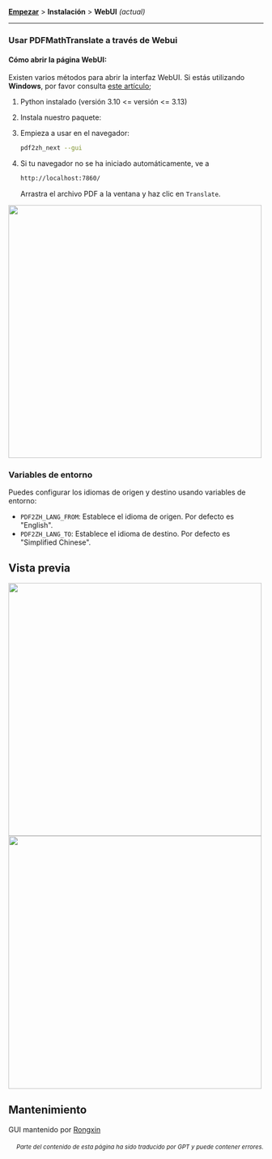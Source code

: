 [**Empezar**](./empezar.md) > **Instalación** > **WebUI** _(actual)_

---

### Usar PDFMathTranslate a través de Webui

#### Cómo abrir la página WebUI:

Existen varios métodos para abrir la interfaz WebUI. Si estás utilizando **Windows**, por favor consulta [este artículo](./INSTALLATION_winexe.md);

1. Python instalado (versión 3.10 <= versión <= 3.13)

2. Instala nuestro paquete:

3. Empieza a usar en el navegador:

    ```bash
    pdf2zh_next --gui
    ```

4. Si tu navegador no se ha iniciado automáticamente, ve a

    ```bash
    http://localhost:7860/
    ```

    Arrastra el archivo PDF a la ventana y haz clic en `Translate`.

<!-- <img src="./images/gui.gif" width="500"/> -->
<img src='./../images/gui.gif' width="500"/>

### Variables de entorno

Puedes configurar los idiomas de origen y destino usando variables de entorno:

- `PDF2ZH_LANG_FROM`: Establece el idioma de origen. Por defecto es "English".
- `PDF2ZH_LANG_TO`: Establece el idioma de destino. Por defecto es "Simplified Chinese".

## Vista previa

<img src="./../images/before.png" width="500"/>
<img src="./../images/after.png" width="500"/>

## Mantenimiento

GUI mantenido por [Rongxin](https://github.com/reycn)

<div align="right"> 
<h6><small>Parte del contenido de esta página ha sido traducido por GPT y puede contener errores.</small></h6>
